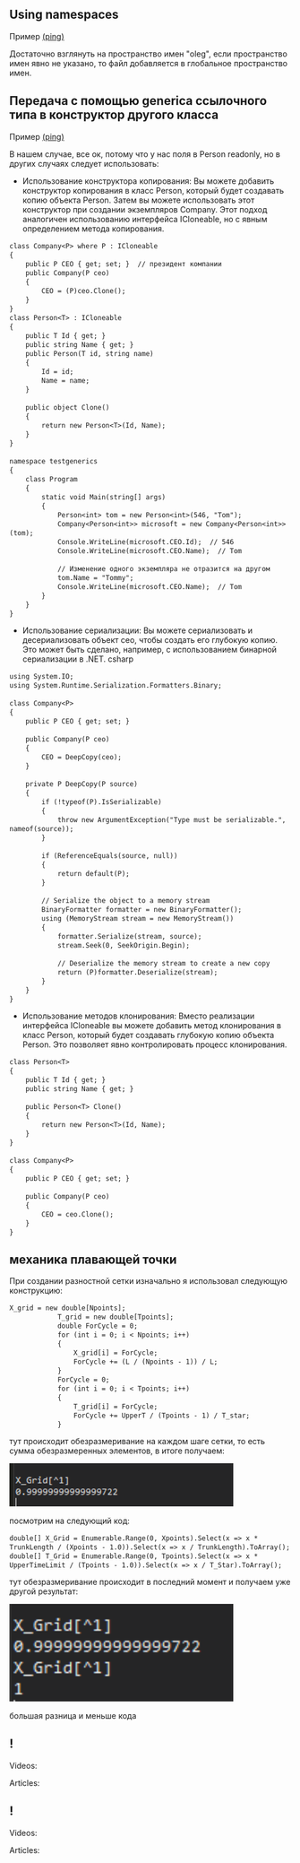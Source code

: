 ## Using namespaces
Пример [(ping)][token1]

Достаточно взглянуть на пространство имен "oleg", если пространство имен явно не указано, то файл добавляется в глобальное пространство имен.


## Передача с помощью generica ссылочного типа в конструктор другого класса
Пример [(ping)][token2]

В нашем случае, все ок, потому что у нас поля в Person readonly, но в других случаях следует использовать:
* Использование конструктора копирования:
Вы можете добавить конструктор копирования в класс Person, который будет создавать копию объекта Person. Затем вы можете использовать этот конструктор при создании экземпляров Company. Этот подход аналогичен использованию интерфейса ICloneable, но с явным определением метода копирования.
```
class Company<P> where P : ICloneable
{
    public P CEO { get; set; }  // президент компании
    public Company(P ceo)
    {
        CEO = (P)ceo.Clone();
    }
}
class Person<T> : ICloneable
{
    public T Id { get; }
    public string Name { get; }
    public Person(T id, string name)
    {
        Id = id;
        Name = name;
    }

    public object Clone()
    {
        return new Person<T>(Id, Name);
    }
}

namespace testgenerics
{
    class Program
    {
        static void Main(string[] args)
        {
            Person<int> tom = new Person<int>(546, "Tom");
            Company<Person<int>> microsoft = new Company<Person<int>>(tom);
            Console.WriteLine(microsoft.CEO.Id);  // 546
            Console.WriteLine(microsoft.CEO.Name);  // Tom

            // Изменение одного экземпляра не отразится на другом
            tom.Name = "Tommy";
            Console.WriteLine(microsoft.CEO.Name);  // Tom
        }
    }
}
```

* Использование сериализации:
Вы можете сериализовать и десериализовать объект ceo, чтобы создать его глубокую копию. Это может быть сделано, например, с использованием бинарной сериализации в .NET.
csharp
```
using System.IO;
using System.Runtime.Serialization.Formatters.Binary;

class Company<P>
{
    public P CEO { get; set; }

    public Company(P ceo)
    {
        CEO = DeepCopy(ceo);
    }

    private P DeepCopy(P source)
    {
        if (!typeof(P).IsSerializable)
        {
            throw new ArgumentException("Type must be serializable.", nameof(source));
        }

        if (ReferenceEquals(source, null))
        {
            return default(P);
        }

        // Serialize the object to a memory stream
        BinaryFormatter formatter = new BinaryFormatter();
        using (MemoryStream stream = new MemoryStream())
        {
            formatter.Serialize(stream, source);
            stream.Seek(0, SeekOrigin.Begin);

            // Deserialize the memory stream to create a new copy
            return (P)formatter.Deserialize(stream);
        }
    }
}
```
* Использование методов клонирования:
Вместо реализации интерфейса ICloneable вы можете добавить метод клонирования в класс Person, который будет создавать глубокую копию объекта Person. Это позволяет явно контролировать процесс клонирования.
```
class Person<T>
{
    public T Id { get; }
    public string Name { get; }

    public Person<T> Clone()
    {
        return new Person<T>(Id, Name);
    }
}

class Company<P>
{
    public P CEO { get; set; }

    public Company(P ceo)
    {
        CEO = ceo.Clone();
    }
}
```
## механика плавающей точки     

При создании разностной сетки изначально я использовал следующую конструкцию:

```
X_grid = new double[Npoints];
            T_grid = new double[Tpoints];
            double ForCycle = 0;
            for (int i = 0; i < Npoints; i++)
            {
                X_grid[i] = ForCycle;
                ForCycle += (L / (Npoints - 1)) / L;
            }
            ForCycle = 0;
            for (int i = 0; i < Tpoints; i++)
            {
                T_grid[i] = ForCycle;
                ForCycle += UpperT / (Tpoints - 1) / T_star;
            }
```
тут происходит обезразмеривание на каждом шаге сетки, то есть сумма обезразмеренных элементов, в итоге получаем:
<p float="center">
  <img src="https://github.com/smh12355/archive/blob/master/imges/f1.PNG" width="400" >
</p>
посмотрим на следующий код:

```
double[] X_Grid = Enumerable.Range(0, Xpoints).Select(x => x * TrunkLength / (Xpoints - 1.0)).Select(x => x / TrunkLength).ToArray();
double[] T_Grid = Enumerable.Range(0, Tpoints).Select(x => x * UpperTimeLimit / (Tpoints - 1.0)).Select(x => x / T_Star).ToArray();
```
тут обезразмеривание происходит в последний момент и получаем уже другой результат:
<p float="center">
  <img src="https://github.com/smh12355/archive/blob/master/imges/f2.PNG" width="400" >
</p>
большая разница и меньше кода

## !    

Videos:

Articles:
## !    

Videos:

Articles:

[//]: # (LINKS)
[token1]:../metanit/generics/CustomClass.cs
[token2]:../metanit/generics/Program.cs
